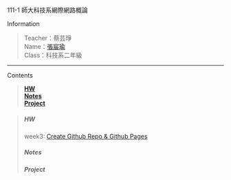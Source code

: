 111-1 師大科技系網際網路概論

 Information
> Teacher：蔡芸琤 <br />
> Name：[張宸瑜](https://chenyuuuch.github.io/Web/my%20page/) <br />
> Class：科技系二年級

---

Contents
> **[HW](#hw)** <br />
> **[Notes](#notes)** <br />
> **[Project](#project)** <br />


> ##### HW 
> week3: [Create Github Repo & Github Pages](https://youtu.be/QZXqN3FKSSw)
> ##### Notes
> ##### Project
